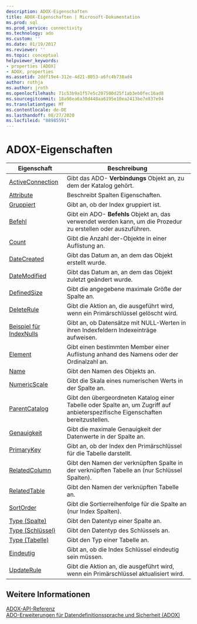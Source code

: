 ```yaml
---
description: ADOX-Eigenschaften
title: ADOX-Eigenschaften | Microsoft-Dokumentation
ms.prod: sql
ms.prod_service: connectivity
ms.technology: ado
ms.custom: ''
ms.date: 01/19/2017
ms.reviewer: ''
ms.topic: conceptual
helpviewer_keywords:
- properties [ADOX]
- ADOX, properties
ms.assetid: 2ddf19e4-312e-4d21-8053-a6fc4b738ad4
author: rothja
ms.author: jroth
ms.openlocfilehash: 71c53b9a1f57e5c207500d25f1ab3eb0fec16ad8
ms.sourcegitcommit: 18a98ea6a30d448aa6195e10ea2413be7e837e94
ms.translationtype: MT
ms.contentlocale: de-DE
ms.lasthandoff: 08/27/2020
ms.locfileid: "88985591"
---
```

# <a name="adox-properties"></a>ADOX-Eigenschaften

|Eigenschaft|Beschreibung|  
|-|-|  
|[ActiveConnection](./activeconnection-property-adox.md)|Gibt das ADO- **Verbindungs** Objekt an, zu dem der Katalog gehört.|  
|[Attribute](./attributes-property-adox.md)|Beschreibt Spalten Eigenschaften.|  
|[Gruppiert](./clustered-property-adox.md)|Gibt an, ob der Index gruppiert ist.|  
|[Befehl](./command-property-adox.md)|Gibt ein ADO- **Befehls** Objekt an, das verwendet werden kann, um die Prozedur zu erstellen oder auszuführen.|  
|[Count](../ado-api/count-property-ado.md)|Gibt die Anzahl der-Objekte in einer Auflistung an.|  
|[DateCreated](./datecreated-property-adox.md)|Gibt das Datum an, an dem das Objekt erstellt wurde.|  
|[DateModified](./datemodified-property-adox.md)|Gibt das Datum an, an dem das Objekt zuletzt geändert wurde.|  
|[DefinedSize](./definedsize-property-adox.md)|Gibt die angegebene maximale Größe der Spalte an.|  
|[DeleteRule](./deleterule-property-adox.md)|Gibt die Aktion an, die ausgeführt wird, wenn ein Primärschlüssel gelöscht wird.|  
|[Beispiel für IndexNulls](./indexnulls-property-adox.md)|Gibt an, ob Datensätze mit NULL-Werten in ihren Indexfeldern Indexeinträge aufweisen.|  
|[Element](../ado-api/item-property-ado.md)|Gibt einen bestimmten Member einer Auflistung anhand des Namens oder der Ordinalzahl an.|  
|[Name](./name-property-adox.md)|Gibt den Namen des Objekts an.|  
|[NumericScale](./numericscale-property-adox.md)|Gibt die Skala eines numerischen Werts in der Spalte an.|  
|[ParentCatalog](./parentcatalog-property-adox.md)|Gibt den übergeordneten Katalog einer Tabelle oder Spalte an, um Zugriff auf anbieterspezifische Eigenschaften bereitzustellen.|  
|[Genauigkeit](./precision-property-adox.md)|Gibt die maximale Genauigkeit der Datenwerte in der Spalte an.|  
|[PrimaryKey](./primarykey-property-adox.md)|Gibt an, ob der Index den Primärschlüssel für die Tabelle darstellt.|  
|[RelatedColumn](./relatedcolumn-property-adox.md)|Gibt den Namen der verknüpften Spalte in der verknüpften Tabelle an (nur Schlüssel Spalten).|  
|[RelatedTable](./relatedtable-property-adox.md)|Gibt den Namen der verknüpften Tabelle an.|  
|[SortOrder](./sortorder-property-adox.md)|Gibt die Sortierreihenfolge für die Spalte an (nur Index Spalten).|  
|[Type (Spalte)](./type-property-column-adox.md)|Gibt den Datentyp einer Spalte an.|  
|[Type (Schlüssel)](./type-property-key-adox.md)|Gibt den Datentyp des Schlüssels an.|  
|[Type (Tabelle)](./type-property-table-adox.md)|Gibt den Typ einer Tabelle an.|  
|[Eindeutig](./unique-property-adox.md)|Gibt an, ob die Index Schlüssel eindeutig sein müssen.|  
|[UpdateRule](./updaterule-property-adox.md)|Gibt die Aktion an, die ausgeführt wird, wenn ein Primärschlüssel aktualisiert wird.|  
  
## <a name="see-also"></a>Weitere Informationen  
 [ADOX-API-Referenz](./adox-object-model.md?view=sql-server-ver15)   
 [ADO-Erweiterungen für Datendefinitionssprache und Sicherheit (ADOX)](../../guide/extensions/ado-extensions-for-data-definition-language-and-security-adox.md)